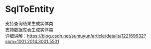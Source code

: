 # SqlToEntity
支持查询结果生成实体类<br>
支持数据库表生成实体类<br>
详细讲解：https://blog.csdn.net/sumuyun/article/details/122169932?spm=1001.2014.3001.5501
